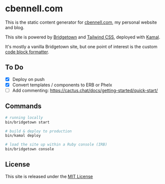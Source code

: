 # cbennell.com

This is the static content generator for [cbennell.com](https://cbennell.com), my personal website and blog.

This site is powered by [Bridgetown](https://www.bridgetownrb.com/) and [Tailwind CSS](https://tailwindcss.com/), deployed with [Kamal](https://kamal-deploy.org/).

It's mostly a vanilla Bridgetown site, but one point of interest is the custom [code block formatter](https://github.com/christopher-b/cbennell.com/blob/main/plugins/builders/code.rb).

## To Do

 - [X] Deploy on push
 - [X] Convert templates / components to ERB or Phelx
 - [ ] Add commenting: https://cactus.chat/docs/getting-started/quick-start/

## Commands

```sh
# running locally
bin/bridgetown start

# build & deploy to production
bin/kamal deploy

# load the site up within a Ruby console (IRB)
bin/bridgetown console
```

## License

This site is released under the [MIT License](https://github.com/christopher-b/cbennell.com/blob/main/LICENSE.txt)
